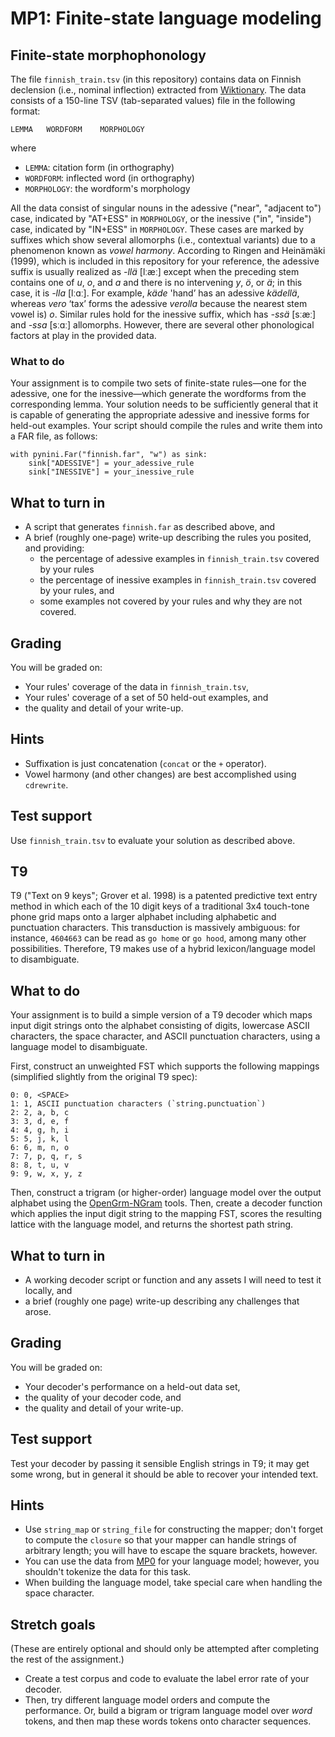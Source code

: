 # MP1: Finite-state language modeling

## Finite-state morphophonology

The file `finnish_train.tsv` (in this repository) contains data on Finnish declension (i.e., nominal inflection) extracted from [Wiktionary](https://www.wiktionary.org/). The data consists of a 150-line TSV (tab-separated values) file in the following format:

    LEMMA	WORDFORM	MORPHOLOGY

where

* `LEMMA`: citation form (in orthography)
* `WORDFORM`: inflected word (in orthography)
* `MORPHOLOGY`: the wordform's morphology

All the data consist of singular nouns in the adessive ("near", "adjacent to") case, indicated by "AT+ESS" in `MORPHOLOGY`, or the inessive ("in", "inside") case, indicated by "IN+ESS" in `MORPHOLOGY`. These cases are marked by suffixes which show several allomorphs (i.e., contextual variants) due to a phenomenon known as _vowel harmony_. According to Ringen and Heinämäki (1999), which is included in this repository for your reference, the adessive suffix is usually realized as _-llä_ [lːæː] except when the preceding stem contains one of _u_, _o_, and _a_ and there is no intervening _y_, _ö_, or _ä_; in this case, it is _-lla_ [lːɑː]. For example, _käde_ 'hand’ has an adessive _kädellä_, whereas _vero_ ‘tax’ forms the adessive _verolla_ because the nearest stem vowel is) _o_. Similar rules hold for the inessive suffix, which has _-ssä_ [sːæː] and _-ssa_ [sːɑː] allomorphs. However, there are several other phonological factors at play in the provided data.

### What to do

Your assignment is to compile two sets of finite-state rules&mdash;one for the adessive, one for the inessive&mdash;which generate the wordforms from the corresponding lemma. Your solution needs to be sufficiently general that it is capable of generating the appropriate adessive and inessive forms for held-out examples. Your script should compile the rules and write them into a FAR file, as follows:

    with pynini.Far("finnish.far", "w") as sink:
        sink["ADESSIVE"] = your_adessive_rule
        sink["INESSIVE"] = your_inessive_rule

## What to turn in

* A script that generates `finnish.far` as described above, and
* A brief (roughly one-page) write-up describing the rules you posited, and providing:
    - the percentage of adessive examples in `finnish_train.tsv` covered by your rules
    - the percentage of inessive examples in `finnish_train.tsv` covered by your rules, and
    - some examples not covered by your rules and why they are not covered.

## Grading

You will be graded on:

* Your rules' coverage of the data in `finnish_train.tsv`,
* Your rules' coverage of a set of 50 held-out examples, and
* the quality and detail of your write-up.

## Hints

* Suffixation is just concatenation (`concat` or the `+` operator).
* Vowel harmony (and other changes) are best accomplished using `cdrewrite`.

## Test support

Use `finnish_train.tsv` to evaluate your solution as described above.

## T9

T9 ("Text on 9 keys"; Grover et al. 1998) is a patented predictive text entry method in which each of the 10 digit keys of a traditional 3x4 touch-tone phone grid maps onto a larger alphabet including alphabetic and punctuation characters. This transduction is massively ambiguous: for instance, `4604663` can be read as `go home` or `go hood`, among many other possibilities. Therefore, T9 makes use of a hybrid lexicon/language model to disambiguate.

## What to do

Your assignment is to build a simple version of a T9 decoder which maps input digit strings onto the alphabet consisting of digits, lowercase ASCII characters, the space character, and ASCII punctuation characters, using a language model to disambiguate.

First, construct an unweighted FST which supports the following mappings (simplified slightly from the original T9 spec):

    0: 0, <SPACE>
    1: 1, ASCII punctuation characters (`string.punctuation`)
    2: 2, a, b, c
    3: 3, d, e, f
    4: 4, g, h, i
    5: 5, j, k, l
    6: 6, m, n, o
    7: 7, p, q, r, s
    8: 8, t, u, v
    9: 9, w, x, y, z

Then, construct a trigram (or higher-order) language model over the output alphabet using the [OpenGrm-NGram](http://ngram.opengrm.org) tools. Then, create a decoder function which applies the input digit string to the mapping FST, scores the resulting lattice with the language model, and returns the shortest path string.

## What to turn in

* A working decoder script or function and any assets I will need to test it locally, and
* a brief (roughly one page) write-up describing any challenges that arose.

## Grading

You will be graded on:

* Your decoder's performance on a held-out data set,
* the quality of your decoder code, and
* the quality and detail of your write-up.

## Test support

Test your decoder by passing it sensible English strings in T9; it may get some wrong, but in general it should be able to recover your intended text.

## Hints

* Use `string_map` or `string_file` for constructing the mapper; don't forget to compute the `closure` so that your mapper can handle strings of arbitrary length; you will have to escape the square brackets, however.
* You can use the data from [MP0](https://gist.github.com/kylebgorman/3e28fc834962017c9ac01f7434485519) for your language model; however, you shouldn't tokenize the data for this task.
* When building the language model, take special care when handling the space character.

## Stretch goals

(These are entirely optional and should only be attempted after completing the rest of the assignment.)

* Create a test corpus and code to evaluate the label error rate of your decoder.
* Then, try different language model orders and compute the performance. Or, build a bigram or trigram language model over *word* tokens, and then map these words tokens onto character sequences.
